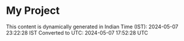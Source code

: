 # My Project

This content is dynamically generated in Indian Time (IST): 2024-05-07 23:22:28 IST
Converted to UTC: 2024-05-07 17:52:28 UTC
